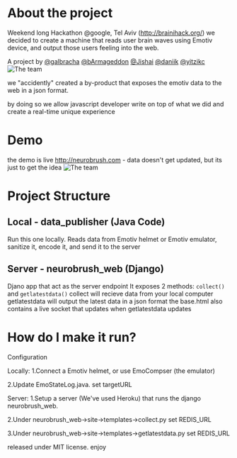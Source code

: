 About the project
=================
Weekend long Hackathon @google, Tel Aviv (<http://brainihack.org/>)
we decided to create a machine that reads user brain waves using Emotiv device,
and output those users feeling into the web.

A project by [@galbracha](https://twitter.com/galbracha) [@bArmageddon](https://twitter.com/bArmageddon) [@Jishai](https://twitter.com/Jishai) [@daniik](https://twitter.com/DaniiK) [@yitzikc](https://twitter.com/yitzikc)
![The team](https://raw.github.com/rootux/neurobrush/master/demo/images/the_team.jpg "The team")

we "accidently" created a by-product that exposes the emotiv
data to the web in a json format.

by doing so we allow javascript developer write on top of what
we did and create a real-time unique experience

Demo
====
the demo is live <http://neurobrush.com> - data doesn't get updated, but its just to get the idea
![The team](https://raw.github.com/rootux/neurobrush/master/demo/images/demo.png "The team")

Project Structure
================

Local - data_publisher (Java Code)
--------------
Run this one locally.
Reads data from Emotiv helmet or Emotiv emulator, sanitize it, encode it,
and send it to the server

Server - neurobrush_web (Django)
--------------
Djano app that act as the server endpoint
It exposes 2 methods: `collect()` and `getlatestdata()`
collect will recieve data from your local computer
getlatestdata will output the latest data in a json format
the base.html also contains a live socket that updates when getlatestdata updates


How do I make it run?
====================
Configuration

Locally:
 1.Connect a Emotiv helmet, or use EmoCompser (the emulator)

 2.Update EmoStateLog.java. set targetURL

Server:
 1.Setup a server (We've used Heroku) that runs the django neurobrush_web.

 2.Under neurobrush_web->site->templates->collect.py set REDIS_URL

 3.Under neurobrush_web->site->templates->getlatestdata.py set REDIS_URL

released under MIT license.
enjoy